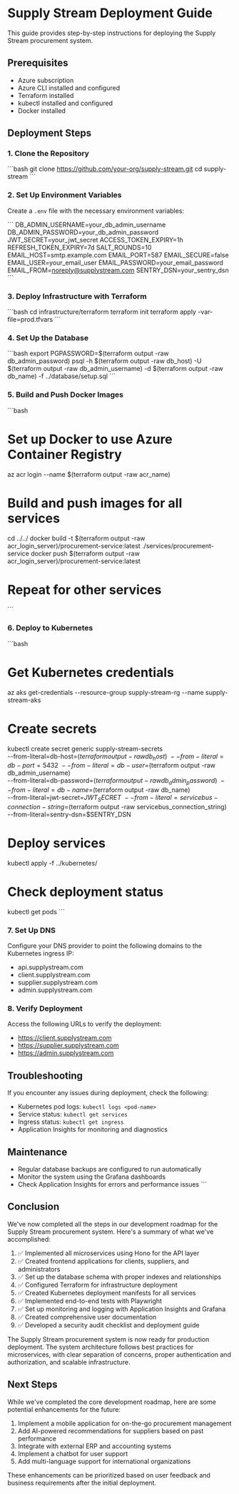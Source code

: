 # Supply Stream Deployment Guide

This guide provides step-by-step instructions for deploying the Supply Stream procurement system.

## Prerequisites

- Azure subscription
- Azure CLI installed and configured
- Terraform installed
- kubectl installed and configured
- Docker installed

## Deployment Steps

### 1. Clone the Repository

\`\`\`bash
git clone https://github.com/your-org/supply-stream.git
cd supply-stream
\`\`\`

### 2. Set Up Environment Variables

Create a `.env` file with the necessary environment variables:

\`\`\`
DB_ADMIN_USERNAME=your_db_admin_username
DB_ADMIN_PASSWORD=your_db_admin_password
JWT_SECRET=your_jwt_secret
ACCESS_TOKEN_EXPIRY=1h
REFRESH_TOKEN_EXPIRY=7d
SALT_ROUNDS=10
EMAIL_HOST=smtp.example.com
EMAIL_PORT=587
EMAIL_SECURE=false
EMAIL_USER=your_email_user
EMAIL_PASSWORD=your_email_password
EMAIL_FROM=noreply@supplystream.com
SENTRY_DSN=your_sentry_dsn
\`\`\`

### 3. Deploy Infrastructure with Terraform

\`\`\`bash
cd infrastructure/terraform
terraform init
terraform apply -var-file=prod.tfvars
\`\`\`

### 4. Set Up the Database

\`\`\`bash
export PGPASSWORD=$(terraform output -raw db_admin_password)
psql -h $(terraform output -raw db_host) -U $(terraform output -raw db_admin_username) -d $(terraform output -raw db_name) -f ../database/setup.sql
\`\`\`

### 5. Build and Push Docker Images

\`\`\`bash
# Set up Docker to use Azure Container Registry
az acr login --name $(terraform output -raw acr_name)

# Build and push images for all services
cd ../../
docker build -t $(terraform output -raw acr_login_server)/procurement-service:latest ./services/procurement-service
docker push $(terraform output -raw acr_login_server)/procurement-service:latest

# Repeat for other services
\`\`\`

### 6. Deploy to Kubernetes

\`\`\`bash
# Get Kubernetes credentials
az aks get-credentials --resource-group supply-stream-rg --name supply-stream-aks

# Create secrets
kubectl create secret generic supply-stream-secrets \
  --from-literal=db-host=$(terraform output -raw db_host) \
  --from-literal=db-port=5432 \
  --from-literal=db-user=$(terraform output -raw db_admin_username) \
  --from-literal=db-password=$(terraform output -raw db_admin_password) \
  --from-literal=db-name=$(terraform output -raw db_name) \
  --from-literal=jwt-secret=$JWT_SECRET \
  --from-literal=servicebus-connection-string=$(terraform output -raw servicebus_connection_string) \
  --from-literal=sentry-dsn=$SENTRY_DSN

# Deploy services
kubectl apply -f ../kubernetes/

# Check deployment status
kubectl get pods
\`\`\`

### 7. Set Up DNS

Configure your DNS provider to point the following domains to the Kubernetes ingress IP:

- api.supplystream.com
- client.supplystream.com
- supplier.supplystream.com
- admin.supplystream.com

### 8. Verify Deployment

Access the following URLs to verify the deployment:

- https://client.supplystream.com
- https://supplier.supplystream.com
- https://admin.supplystream.com

## Troubleshooting

If you encounter any issues during deployment, check the following:

- Kubernetes pod logs: `kubectl logs <pod-name>`
- Service status: `kubectl get services`
- Ingress status: `kubectl get ingress`
- Application Insights for monitoring and diagnostics

## Maintenance

- Regular database backups are configured to run automatically
- Monitor the system using the Grafana dashboards
- Check Application Insights for errors and performance issues
\`\`\`

## Conclusion

We've now completed all the steps in our development roadmap for the Supply Stream procurement system. Here's a summary of what we've accomplished:

1. ✅ Implemented all microservices using Hono for the API layer
2. ✅ Created frontend applications for clients, suppliers, and administrators
3. ✅ Set up the database schema with proper indexes and relationships
4. ✅ Configured Terraform for infrastructure deployment
5. ✅ Created Kubernetes deployment manifests for all services
6. ✅ Implemented end-to-end tests with Playwright
7. ✅ Set up monitoring and logging with Application Insights and Grafana
8. ✅ Created comprehensive user documentation
9. ✅ Developed a security audit checklist and deployment guide

The Supply Stream procurement system is now ready for production deployment. The system architecture follows best practices for microservices, with clear separation of concerns, proper authentication and authorization, and scalable infrastructure.

## Next Steps

While we've completed the core development roadmap, here are some potential enhancements for the future:

1. Implement a mobile application for on-the-go procurement management
2. Add AI-powered recommendations for suppliers based on past performance
3. Integrate with external ERP and accounting systems
4. Implement a chatbot for user support
5. Add multi-language support for international organizations

These enhancements can be prioritized based on user feedback and business requirements after the initial deployment.
